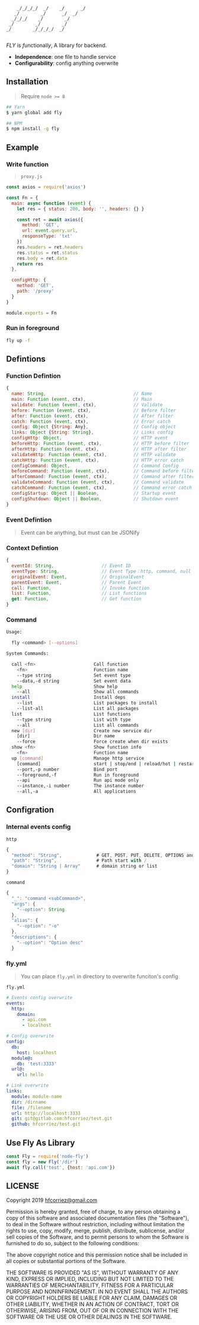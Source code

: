 ```


    _/_/_/_/  _/    _/      _/
   _/        _/      _/  _/
  _/_/_/    _/        _/
 _/        _/        _/
_/        _/_/_/_/  _/


```

*FLY* is *f*unctional*ly*, A library for backend.

- **Independence**: one file to handle service
- **Configurability**: config anything overwrite


## Installation

> Require `node >= 8`

```bash
## Yarn
$ yarn global add fly

## NPM
$ npm install -g fly
```

## Example

### Write function

> `proxy.js`

```javascript
const axios = require('axios')

const Fn = {
  main: async function (event) {
    let res = { status: 200, body: '', headers: {} }

    const ret = await axios({
      method: 'GET',
      url: event.query.url,
      responseType: 'txt'
    })
    res.headers = ret.headers
    res.status = ret.status
    res.body = ret.data
    return res
  },

  configHttp: {
    method: 'GET',
    path: '/proxy'
  }
}

module.exports = Fn
```

### Run in foreground

```bash
fly up -f
```

## Defintions

### Function Defintion

```javascript
{
  name: String,                                 // Name
  main: Function (event, ctx),                  // Main
  validate: Function (event, ctx),              // Validate
  before: Function (event, ctx),                // Before filter
  after: Function (event, ctx),                 // After filter
  catch: Function (event, ctx),                 // Error catch
  config: Object {String: Any},                 // Config object
  links: Object {String: String},               // Links config
  configHttp: Object,                           // HTTP event
  beforeHttp: Function (event, ctx),            // HTTP before filter
  afterHttp: Function (event, ctx),             // HTTP after filter
  validateHttp: Function (event, ctx),          // HTTP validate
  catchHttp: Function (event, ctx),             // HTTP error catch
  configCommand: Object,                        // Command Config
  beforeCommand: Function (event, ctx),         // Command before filter
  afterCommand: Function (event, ctx),          // Command after filter
  validateCommand: Function (event, ctx),       // Command validate
  catchCommand: Function (event, ctx),          // Command error catch
  configStartup: Object || Boolean,             // Startup event
  configShutdown: Object || Boolean,            // Shutdown event
}
```

### Event Defintion

> Event can be anything, but must can be JSONify

### Context Defintion

```javascript
{
  eventId: String,                  // Event ID
  eventType: String,                // Event Type：http, command, null is internal
  originalEvent: Event,             // OriginalEvent
  parentEvent: Event,               // Parent Event
  call: Function,                   // Invoke function
  list: Function,                   // List functions
  get: Function,                    // Get function
}
```

### Command

```bash
Usage:

  fly <command> [--options]

System Commands:

  call <fn>                      Call function
    <fn>                         Function name
    --type string                Set event type
    --data,-d string             Set event data
  help                           Show help
    --all                        Show all commands
  install                        Install deps
    --list                       List packages to install
    --list-all                   List all packages
  list                           List functions
    --type string                List with type
    --all                        List all commands
  new [dir]                      Create new service dir
    [dir]                        Dir name
    --force                      Force create when dir exists
  show <fn>                      Show function info
    <fn>                         Function name
  up [command]                   Manage http service
    [command]                    start | stop/end | reload/hot | restart/again | status/list | log
    --port,-p number             Bind port
    --foreground,-f              Run in foreground
    --api                        Run api mode only
    --instance,-i number         The instance number
    --all,-a                     All applications
```

## Configration

### Internal events config

`http`

```javascript
{
  "method": "String",             # GET, POST, PUT, DELETE, OPTIONS and *
  "path": "String",               # Path start with /
  "domain": "String | Array"      # domain string or list
}
```

`command`

```javascript
{
  "_": "command <subCommand>",
  "args": {
    "--option": String
  },
  "alias": {
    "--option": "-o"
  },
  "descriptions": {
    "--option": "Option desc"
  }
```

### fly.yml

> You can place `fly.yml` in directory to overwrite funciton's config

`fly.yml`

```yaml
# Events config overwrite
events:
  http:
    domain:
      - api.com
      - localhost

# Config overwrite
config:
  db:
    host: localhost
  module@:
    db: 'test:3333'
  url@:
    url: hello

# Link overwrite
links:
  module: module-name
  dir: /dirname
  file: /filename
  url: http://localhost:3333
  git: git@gitlab.com:hfcorriez/test.git
  github: hfcorriez/test.git
```

## Use Fly As Library

```javascript
const Fly = require('node-fly')
const fly = new Fly('/dir')
await fly.call('test', {host: 'api.com'})
```

## LICENSE

Copyright 2019 hfcorriez@gmail.com

Permission is hereby granted, free of charge, to any person obtaining a copy of this software and associated documentation files (the "Software"), to deal in the Software without restriction, including without limitation the rights to use, copy, modify, merge, publish, distribute, sublicense, and/or sell copies of the Software, and to permit persons to whom the Software is furnished to do so, subject to the following conditions:

The above copyright notice and this permission notice shall be included in all copies or substantial portions of the Software.

THE SOFTWARE IS PROVIDED "AS IS", WITHOUT WARRANTY OF ANY KIND, EXPRESS OR IMPLIED, INCLUDING BUT NOT LIMITED TO THE WARRANTIES OF MERCHANTABILITY, FITNESS FOR A PARTICULAR PURPOSE AND NONINFRINGEMENT. IN NO EVENT SHALL THE AUTHORS OR COPYRIGHT HOLDERS BE LIABLE FOR ANY CLAIM, DAMAGES OR OTHER LIABILITY, WHETHER IN AN ACTION OF CONTRACT, TORT OR OTHERWISE, ARISING FROM, OUT OF OR IN CONNECTION WITH THE SOFTWARE OR THE USE OR OTHER DEALINGS IN THE SOFTWARE.
